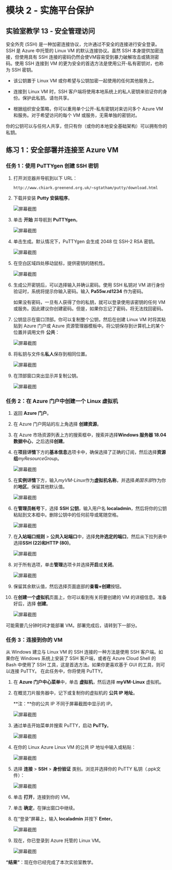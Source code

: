 ﻿---
lab:
    title: '实验室教学 13 - 安全管理访问'
    module: '模块 2 - 实施平台保护'
---

# 模块 2 - 实施平台保护 

## 实验室教学 13 - 安全管理访问 


安全外壳 (SSH) 是一种加密连接协议，允许通过不安全的连接进行安全登录。SSH 是 Azure 中托管的 Linux VM 的默认连接协议。虽然 SSH 本身提供加密连接，但使用具有 SSH 连接的密码仍然会使VM容易受到暴力破解攻击或猜测密码。使用 SSH 连接到 VM 的更为安全的首选方法是使用公开-私有密钥对，也称为 SSH 密钥。

- 该公钥置于 Linux VM 或你希望与公钥加密一起使用的任何其他服务上。

- 连接到 Linux VM 时，SSH 客户端将使用本地系统上的私人密钥来验证你的身份。保护此私钥。请勿共享。

- 根据组织安全策略，你可以重用单个公开-私有密钥对来访问多个 Azure VM 和服务。对于希望访问的每个 VM 或服务，无需单独的密钥对。

你的公钥可以与任何人共享，但只有你（或你的本地安全基础架构）可以拥有你的私钥。

## 练习 1：安全部署并连接至 Azure VM

### 任务 1：使用 PuTTYgen 创建 SSH 密钥

1.  打开浏览器并导航到以下 URL：

     ```cli
    http://www.chiark.greenend.org.uk/~sgtatham/putty/download.html 
     ```

1.  下载并安装 **Putty 安装程序**。

     ![屏幕截图](../Media/Module-2/7ad32419-ea65-491b-a7ee-457bf8a378c9.png)

1.  单击 **开始** 并导航到 **PuTTYgen**。

     ![屏幕截图](../Media/Module-2/95f243e9-283c-4358-bce1-560298485904.png)

1.  单击生成。默认情况下，PuTTYgen 会生成 2048 位 SSH-2 RSA 密钥。

     ![屏幕截图](../Media/Module-2/a6daeb94-87fe-4113-9520-494b24dc4a92.png)

1.  在空白区域四处移动鼠标，提供密钥的随机性。

     ![屏幕截图](../Media/Module-2/6c28f035-a5ba-4246-956a-7baab449d03e.png)

1.  生成公开密钥后，可以选择输入并确认密码。使用 SSH 私钥对 VM 进行身份验证时，系统将提示你输入密码。输入 **Pa55w.rd1234** 作为密码。

    如果没有密码，一旦有人获得了你的私钥，就可以登录使用该密钥的任何 VM 或服务。因此建议你创建密码。但是，如果你忘记了密码，将无法找回密码。


1.  公钥显示在窗口顶部。你可以复制整个公钥，然后在创建 Linux VM 时将其粘贴到 Azure 门户或 Azure 资源管理器模板中。将公钥保存到计算机上的某个位置并调用文件 **公共**：

     ![屏幕截图](../Media/Module-2/92e4953d-185b-44c0-942b-4d2eb8b63946.png)

2.  将私钥与文件名**私人**保存到相同位置。

     ![屏幕截图](../Media/Module-2/063a3222-b053-472b-b144-5a57060bb48c.png)
 
1.  在顶部窗口突出显示并复制公钥。

     ![屏幕截图](../Media/Module-2/b9d641c5-b0da-412b-a9a2-e3ec98ea5624.png)

### 任务 2：在 Azure 门户中创建一个 Linux 虚拟机

1.  返回 **Azure 门户**。

1.  在 Azure 门户网站的左上角选择 **创建资源**。

1.  在 Azure 市场资源列表上方的搜索框中，搜索并选择**Windows 服务器 18.04 数据中心**，之后选择**创建**。

1.  在**项目详情**下方的**基本信息**选项卡中，确保选择了正确的订阅，然后选择**资源组***myResourceGroup*。 

     ![屏幕截图](../Media/Module-2/ed6382e1-5410-4557-b57e-9a0c35816cbb.png)

1.  在**实例详情**下方，输入*myVM-Linux*作为**虚拟机名称**，并选择*美国东部*作为你的**地区**。保留其他默认值。
 
     ![屏幕截图](../Media/Module-2/0761733a-5161-437e-a565-6a1600f50c02.png)

1.  在**管理员帐号**下，选择 **SSH 公钥**，输入用户名 **localadmin**，然后将你的公钥粘贴到文本框中。删除公钥中的任何前导或尾随空格。

       ![屏幕截图](../Media/Module-2/3ebdb60b-112b-4f03-81d3-6069eec7cdc2.png)

1.  在**入站端口规则** > **公共入站端口**中，选择**允许选定的端口**，然后从下拉列表中选择**SSH (22)**和**HTTP (80)**。 

    ![屏幕截图](../Media/Module-2/8e7941c5-3e05-4027-accb-a955ff895eb0.png)

1.  对于所有选项，单击**管理**选项卡并选择**开启**或**关闭**。

     ![屏幕截图](../Media/Module-2/d1da9d2c-3fa3-488a-9f8a-034f33a93071.png)

1.  保留其余默认值，然后选择页面底部的**查看+创建**按钮。

1.  在**创建一个虚拟机**页面上，你可以看到有关将要创建的 VM 的详细信息。准备好后，选择 **创建**。

     ![屏幕截图](../Media/Module-2/3107832c-c18a-451a-bdae-01537c4f54c5.png)
 

可能需要几分钟时间才能部署 VM。部署完成后，请转到下一部分。 



### 任务 3：连接到你的 VM


从 Windows 建立与 Linux VM 的 SSH 连接的一种方法是使用 SSH 客户端。如果你在 Windows 系统上安装了 SSH 客户端，或者在 Azure Cloud Shell 的 Bash 中使用了 SSH 工具，这是首选方法。如果你更喜欢基于 GUI 的工具，则可以连接 PuTTY。  在此任务中，你将使用 PuTTY。


1.  在 **Azure 门户中心菜单**中，单击 **虚拟机**，然后选择 **myVM-Linux** 虚拟机。


1.  在概览刀片服务器中，记下或复制你的虚拟机的 **公共 IP 地址**。

    **注：**你的公共 IP 不同于屏幕截图中显示的 IP。


     ![屏幕截图](../Media/Module-2/e924600c-9a1a-4ba9-a74a-5ff7b4ac10cf.png)

1.  通过单击开始菜单并搜索 PuTTY，启动 **PuTTy**。

     ![屏幕截图](../Media/Module-2/be5cc422-5053-4df2-864a-bfe2078aa57c.png)

2.  在你的 Linux Azure Linux VM 的公共 IP 地址中输入或粘贴：

       ![屏幕截图](../Media/Module-2/d84a12b3-103a-4905-8989-532731fa89ff.png)

3.  选择 **连接** > **SSH** > **身份验证** 类别。浏览并选择你的 PuTTY 私钥（.ppk文件）：

     ![屏幕截图](../Media/Module-2/528ddd44-ddb7-4a34-8235-34fdc1f70410.png)

4.  单击 **打开**，连接到你的 VM。

5.  单击 **确定**，在弹出窗口中继续。

1.  在“登录”屏幕上，输入 **localadmin** 并按下 **Enter**。

     ![屏幕截图](../Media/Module-2/57d91a3f-eee7-4acb-8c90-696c826102d5.png)
 
1.  现在，你已登录到 Azure 托管的 Linux VM。

     ![屏幕截图](../Media/Module-2/d79b17ca-2036-4ef8-8063-15b442cabb9a.png)


**“结果”**：现在你已经完成了本次实验室教学。
